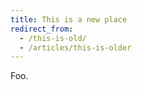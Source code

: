 ```yaml
---
title: This is a new place
redirect_from:
  - /this-is-old/
  - /articles/this-is-older
---
```


Foo.
